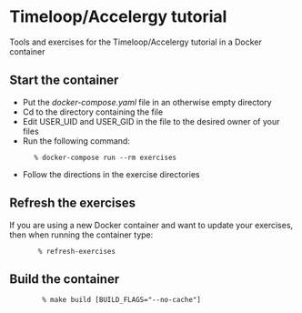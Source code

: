 Timeloop/Accelergy tutorial
============================

Tools and exercises for the Timeloop/Accelergy tutorial in a Docker container

Start the container
-----------------

- Put the *docker-compose.yaml* file in an otherwise empty directory
- Cd to the directory containing the file
- Edit USER_UID and USER_GID in the file to the desired owner of your files
- Run the following command:
```
      % docker-compose run --rm exercises 
```
- Follow the directions in the exercise directories


Refresh the exercises
----------------------

If you are using a new Docker container and want to update your exercises, 
then when running the container type:

```
       % refresh-exercises
```


Build the container
--------------------

```
        % make build [BUILD_FLAGS="--no-cache"]
```
